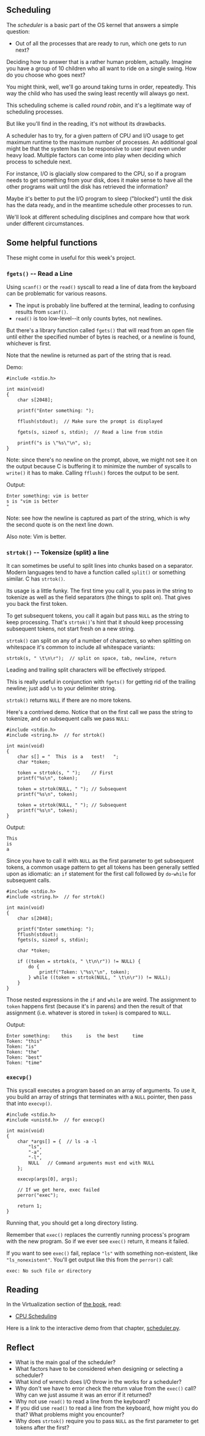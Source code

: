 <!-- Exploration 3.1: Scheduling -->

## Scheduling

The _scheduler_ is a basic part of the OS kernel that answers a simple
question:

* Out of all the processes that are ready to run, which one gets to run
  next?

Deciding how to answer that is a rather human problem, actually. Imagine
you have a group of 10 children who all want to ride on a single swing.
How do you choose who goes next?

You might think, well, we'll go around taking turns in order,
repeatedly. This way the child who has used the swing least recently
will always go next.

This scheduling scheme is called _round robin_, and it's a legitimate
way of scheduling processes.

But like you'll find in the reading, it's not without its drawbacks.

A scheduler has to try, for a given pattern of CPU and I/O usage to get
maximum runtime to the maximum number of processes. An additional goal
might be that the system has to be responsive to user input even under
heavy load. Multiple factors can come into play when deciding which
process to schedule next.

For instance, I/O is glacially slow compared to the CPU, so if a program
needs to get something from your disk, does it make sense to have all
the other programs wait until the disk has retrieved the information?

Maybe it's better to put the I/O program to sleep ("blocked") until the
disk has the data ready, and in the meantime schedule other processes to
run.

We'll look at different scheduling disciplines and compare how that work
under different circumstances.

## Some helpful functions

These might come in useful for this week's project.

### `fgets()` -- Read a Line

Using `scanf()` or the `read()` syscall to read a line of data from the
keyboard can be problematic for various reasons.

* The input is probably line buffered at the terminal, leading to
  confusing results from `scanf()`.
* `read()` is too low-level--it only counts bytes, not newlines.

But there's a library function called `fgets()` that will read from an
open file until either the specified number of bytes is reached, or a
newline is found, whichever is first.

Note that the newline is returned as part of the string that is read.

Demo:

```
#include <stdio.h>

int main(void)
{
    char s[2048];

    printf("Enter something: ");

    fflush(stdout);  // Make sure the prompt is displayed

    fgets(s, sizeof s, stdin);  // Read a line from stdin

    printf("s is \"%s\"\n", s);
}
```

Note: since there's no newline on the prompt, above, we might not see it
on the output because C is buffering it to minimize the number of
syscalls to `write()` it has to make. Calling `fflush()` forces the
output to be sent.

Output:

```
Enter something: vim is better
s is "vim is better
"
```

Note: see how the newline is captured as part of the string, which is
why the second quote is on the next line down.

Also note: Vim is better.

### `strtok()` -- Tokensize (split) a line

It can sometimes be useful to split lines into chunks based on a
separator. Modern languages tend to have a function called `split()` or
something similar. C has `strtok()`.

Its usage is a little funky. The first time you call it, you pass in the
string to tokenize as well as the field separators (the things to split
on). That gives you back the first token.

To get subsequent tokens, you call it again but pass `NULL` as the
string to keep processing. That's `strtok()`'s hint that it should keep
processing subsequent tokens, not start fresh on a new string.

`strtok()` can split on any of a number of characters, so when splitting
on whitespace it's common to include all whitespace variants:

```
strtok(s, " \t\n\r");  // split on space, tab, newline, return
```

Leading and trailing split characters will be effectively stripped.

This is really useful in conjunction with `fgets()` for getting rid of
the trailing newline; just add `\n` to your delimiter string.

`strtok()` returns `NULL` if there are no more tokens.

Here's a contrived demo. Notice that on the first call we pass the
string to tokenize, and on subsequent calls we pass `NULL`:

```
#include <stdio.h>
#include <string.h>  // for strtok()

int main(void)
{
    char s[] = "  This  is a   test!   ";
    char *token;

    token = strtok(s, " ");    // First
    printf("%s\n", token);

    token = strtok(NULL, " "); // Subsequent
    printf("%s\n", token);

    token = strtok(NULL, " "); // Subsequent
    printf("%s\n", token);
}
```

Output:

```
This
is
a
```

Since you have to call it with `NULL` as the first parameter to get
subsequent tokens, a common usage pattern to get all tokens has been
generally settled upon as idiomatic: an `if` statement for the first
call followed by `do`-`while` for subsequent calls.

```
#include <stdio.h>
#include <string.h>  // for strtok()

int main(void)
{
    char s[2048];

    printf("Enter something: ");
    fflush(stdout);
    fgets(s, sizeof s, stdin);

    char *token;

    if ((token = strtok(s, " \t\n\r")) != NULL) {
        do {
            printf("Token: \"%s\"\n", token);
        } while ((token = strtok(NULL, " \t\n\r")) != NULL);
    }
}
```

Those nested expressions in the `if` and `while` are weird. The
assignment to `token` happens first (because it's in parens) and then
the result of that assignment (i.e. whatever is stored in `token`) is
compared to `NULL`.

Output:

```
Enter something:    this     is  the best     time
Token: "this"
Token: "is"
Token: "the"
Token: "best"
Token: "time"
```

### `execvp()`

This syscall executes a program based on an array of arguments. To use
it, you build an array of strings that terminates with a `NULL` pointer,
then pass that into `execvp()`.

```
#include <stdio.h>
#include <unistd.h>  // for execvp()

int main(void)
{
    char *args[] = {  // ls -a -l
        "ls",
        "-a",
        "-l",
        NULL   // Command arguments must end with NULL
    };

    execvp(args[0], args);

    // If we get here, exec failed
    perror("exec");

    return 1;
}
```

Running that, you should get a long directory listing.

Remember that `exec()` replaces the currently running process's program
with the new program. So if we ever see `exec()` return, it means it
failed.

If you want to see `exec()` fail, replace `"ls"` with something
non-existent, like `"ls_nonexistent"`. You'll get output like this from
the `perror()` call:

```
exec: No such file or directory
```

## Reading

In the Virtualization section of [the book](https://pages.cs.wisc.edu/~remzi/OSTEP/), read:
  * [CPU Scheduling](https://pages.cs.wisc.edu/~remzi/OSTEP/cpu-sched.pdf)
  
Here is a link to the interactive demo from that chapter,
[scheduler.py](https://github.com/remzi-arpacidusseau/ostep-homework/tree/master/cpu-sched).

## Reflect

* What is the main goal of the scheduler?
* What factors have to be considered when designing or selecting a
  scheduler?
* What kind of wrench does I/O throw in the works for a scheduler?
* Why don't we have to error check the return value from the `exec()`
  call? Why can we just assume it was an error if it returned?
* Why not use `read()` to read a line from the keyboard?
* If you did use `read()` to read a line from the keyboard, how might
  you do that? What problems might you encounter?
* Why does `strtok()` require you to pass `NULL` as the first parameter
  to get tokens after the first?

